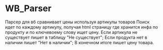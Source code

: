 # WB_Parser
Парсер для вб сравнивает цены используя артикулы товаров
Поиск идет по каждому артикулу, получая html страницу где хранится инфа по продукту и по ключевоему слову ищет цену. 
Если артикула не существует пишет в таблицу "Не существует";
Если продукта нет в наличии пишет "Нет в наличии";
В конечном итоге пишет цену товара.
